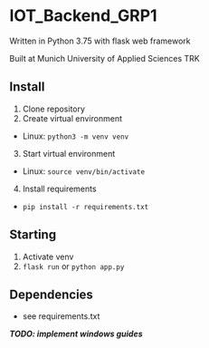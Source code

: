 # IOT_Backend_GRP1
Written in Python 3.75 with flask web framework

Built at Munich University of Applied Sciences TRK

## Install
1. Clone repository
2. Create virtual environment
  - Linux: ```python3 -m venv venv```
3. Start virtual environment
  - Linux: ```source venv/bin/activate```
4. Install requirements
  - ```pip install -r requirements.txt```

## Starting
1. Activate venv
2. ```flask run``` or ```python app.py```

## Dependencies
- see requirements.txt

***TODO: implement windows guides***

